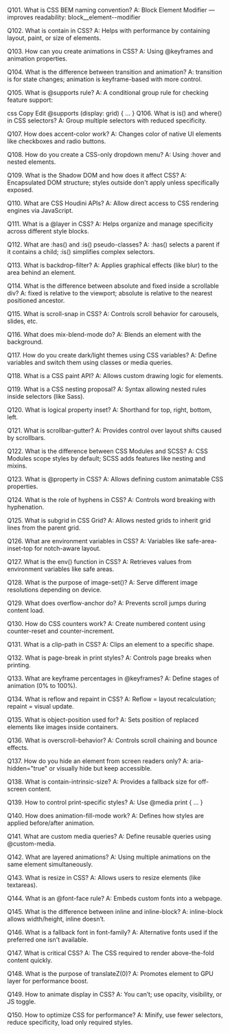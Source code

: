 Q101. What is CSS BEM naming convention?
A: Block Element Modifier — improves readability: block__element--modifier

Q102. What is contain in CSS?
A: Helps with performance by containing layout, paint, or size of elements.

Q103. How can you create animations in CSS?
A: Using @keyframes and animation properties.

Q104. What is the difference between transition and animation?
A: transition is for state changes; animation is keyframe-based with more control.

Q105. What is @supports rule?
A: A conditional group rule for checking feature support:

css
Copy
Edit
@supports (display: grid) { ... }
Q106. What is is() and where() in CSS selectors?
A: Group multiple selectors with reduced specificity.

Q107. How does accent-color work?
A: Changes color of native UI elements like checkboxes and radio buttons.

Q108. How do you create a CSS-only dropdown menu?
A: Using :hover and nested elements.

Q109. What is the Shadow DOM and how does it affect CSS?
A: Encapsulated DOM structure; styles outside don't apply unless specifically exposed.

Q110. What are CSS Houdini APIs?
A: Allow direct access to CSS rendering engines via JavaScript.

Q111. What is a @layer in CSS?
A: Helps organize and manage specificity across different style blocks.

Q112. What are :has() and :is() pseudo-classes?
A: :has() selects a parent if it contains a child; :is() simplifies complex selectors.

Q113. What is backdrop-filter?
A: Applies graphical effects (like blur) to the area behind an element.

Q114. What is the difference between absolute and fixed inside a scrollable div?
A: fixed is relative to the viewport; absolute is relative to the nearest positioned ancestor.

Q115. What is scroll-snap in CSS?
A: Controls scroll behavior for carousels, slides, etc.

Q116. What does mix-blend-mode do?
A: Blends an element with the background.

Q117. How do you create dark/light themes using CSS variables?
A: Define variables and switch them using classes or media queries.

Q118. What is a CSS paint API?
A: Allows custom drawing logic for elements.

Q119. What is a CSS nesting proposal?
A: Syntax allowing nested rules inside selectors (like Sass).

Q120. What is logical property inset?
A: Shorthand for top, right, bottom, left.

Q121. What is scrollbar-gutter?
A: Provides control over layout shifts caused by scrollbars.

Q122. What is the difference between CSS Modules and SCSS?
A: CSS Modules scope styles by default; SCSS adds features like nesting and mixins.

Q123. What is @property in CSS?
A: Allows defining custom animatable CSS properties.

Q124. What is the role of hyphens in CSS?
A: Controls word breaking with hyphenation.

Q125. What is subgrid in CSS Grid?
A: Allows nested grids to inherit grid lines from the parent grid.

Q126. What are environment variables in CSS?
A: Variables like safe-area-inset-top for notch-aware layout.

Q127. What is the env() function in CSS?
A: Retrieves values from environment variables like safe areas.

Q128. What is the purpose of image-set()?
A: Serve different image resolutions depending on device.

Q129. What does overflow-anchor do?
A: Prevents scroll jumps during content load.

Q130. How do CSS counters work?
A: Create numbered content using counter-reset and counter-increment.

Q131. What is a clip-path in CSS?
A: Clips an element to a specific shape.

Q132. What is page-break in print styles?
A: Controls page breaks when printing.

Q133. What are keyframe percentages in @keyframes?
A: Define stages of animation (0% to 100%).

Q134. What is reflow and repaint in CSS?
A: Reflow = layout recalculation; repaint = visual update.

Q135. What is object-position used for?
A: Sets position of replaced elements like images inside containers.

Q136. What is overscroll-behavior?
A: Controls scroll chaining and bounce effects.

Q137. How do you hide an element from screen readers only?
A: aria-hidden=\"true\" or visually hide but keep accessible.

Q138. What is contain-intrinsic-size?
A: Provides a fallback size for off-screen content.

Q139. How to control print-specific styles?
A: Use @media print { ... }

Q140. How does animation-fill-mode work?
A: Defines how styles are applied before/after animation.

Q141. What are custom media queries?
A: Define reusable queries using @custom-media.

Q142. What are layered animations?
A: Using multiple animations on the same element simultaneously.

Q143. What is resize in CSS?
A: Allows users to resize elements (like textareas).

Q144. What is an @font-face rule?
A: Embeds custom fonts into a webpage.

Q145. What is the difference between inline and inline-block?
A: inline-block allows width/height, inline doesn’t.

Q146. What is a fallback font in font-family?
A: Alternative fonts used if the preferred one isn't available.

Q147. What is critical CSS?
A: The CSS required to render above-the-fold content quickly.

Q148. What is the purpose of translateZ(0)?
A: Promotes element to GPU layer for performance boost.

Q149. How to animate display in CSS?
A: You can’t; use opacity, visibility, or JS toggle.

Q150. How to optimize CSS for performance?
A: Minify, use fewer selectors, reduce specificity, load only required styles.
